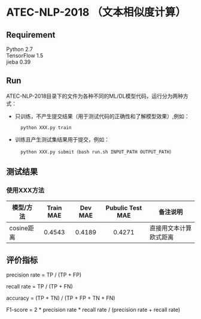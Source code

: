 # ATEC-NLP-2018 （文本相似度计算）

## Requirement
Python 2.7 </br>
TensorFlow 1.5 </br>
jieba 0.39 </br>

## Run
ATEC-NLP-2018目录下的文件为各种不同的ML/DL模型代码，运行分为两种方式：

- 只训练，不产生提交结果（用于测试代码的正确性和了解模型效果）,例如：

		python XXX.py train

- 训练且产生测试集结果用于提交，例如：

		python XXX.py submit（bash run.sh INPUT_PATH OUTPUT_PATH）



## 测试结果
### 使用XXX方法
|模型/方法	|Train MAE|Dev MAE|Pubulic Test MAE|备注说明|
|---------|:---:|:----:|:--:|------|
|cosine距离 |0.4543|0.4189|0.4271|直接用文本计算欧式距离|


## 评价指标
precision rate = TP / (TP + FP)

recall rate = TP / (TP + FN)

accuracy = (TP + TN) / (TP + FP + TN + FN)

F1-score = 2 * precision rate * recall rate / (precision rate + recall rate)




